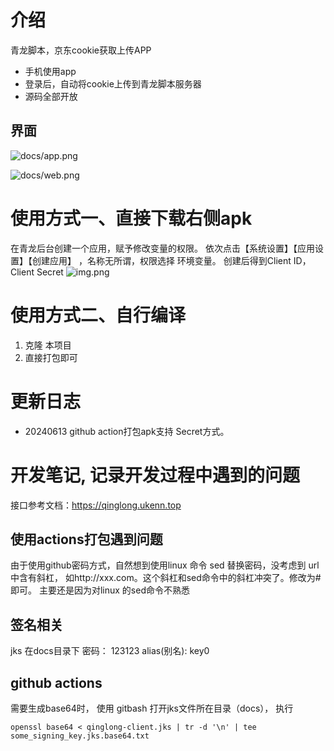 # 介绍
青龙脚本，京东cookie获取上传APP
- 手机使用app
- 登录后，自动将cookie上传到青龙脚本服务器
- 源码全部开放



## 界面
![docs/app.png](docs/app.png)

![docs/web.png](docs/web.png)

# 使用方式一、直接下载右侧apk
在青龙后台创建一个应用，赋予修改变量的权限。 依次点击【系统设置】【应用设置】【创建应用】 ，名称无所谓，权限选择 环境变量。 创建后得到Client ID，Client Secret
  ![img.png](docs/ql-app.png)




# 使用方式二、自行编译
1. 克隆 本项目
2. 直接打包即可

# 更新日志
- 20240613 github action打包apk支持 Secret方式。 

# 开发笔记, 记录开发过程中遇到的问题
接口参考文档：https://qinglong.ukenn.top

## 使用actions打包遇到问题
 由于使用github密码方式，自然想到使用linux 命令 sed 替换密码，没考虑到 url 中含有斜杠， 如http://xxx.com。这个斜杠和sed命令中的斜杠冲突了。修改为#即可。
 主要还是因为对linux 的sed命令不熟悉

## 签名相关
jks 在docs目录下
密码： 123123
alias(别名): key0 

## github actions
需要生成base64时， 使用 gitbash 打开jks文件所在目录（docs）， 执行
```
openssl base64 < qinglong-client.jks | tr -d '\n' | tee some_signing_key.jks.base64.txt
```



